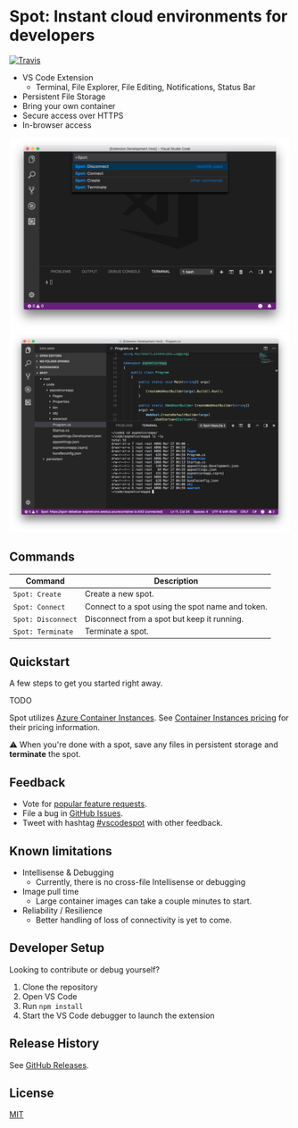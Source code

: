 # Spot: Instant cloud environments for developers

[![Travis](https://travis-ci.com/derekbekoe/vscode-spot.svg?token=ng6izydYD2zkXPDRE5DP&branch=dev)](https://travis-ci.com/derekbekoe/vscode-spot)

- VS Code Extension
    - Terminal, File Explorer, File Editing, Notifications, Status Bar
- Persistent File Storage
- Bring your own container
- Secure access over HTTPS
- In-browser access

![Spot VS Code extension commands](doc/assets/spot_screenshot1.png "Spot VS Code extension commands")
![Connected to spot](doc/assets/spot_screenshot2.png "Connected to spot")


## Commands

| Command | Description |
| --- |---|
| `Spot: Create`     | Create a new spot.
| `Spot: Connect`    | Connect to a spot using the spot name and token.
| `Spot: Disconnect` | Disconnect from a spot but keep it running.
| `Spot: Terminate`  | Terminate a spot.


## Quickstart

A few steps to get you started right away.

TODO

Spot utilizes [Azure Container Instances](https://azure.microsoft.com/en-us/services/container-instances/). See [Container Instances pricing](https://azure.microsoft.com/en-us/pricing/details/container-instances/) for their pricing information.

:warning: When you're done with a spot, save any files in persistent storage and **terminate** the spot.


## Feedback

* Vote for [popular feature requests](https://github.com/derekbekoe/vscode-spot/issues?q=is%3Aopen+is%3Aissue+label%3Aenhancement+sort%3Areactions-%2B1-desc).
* File a bug in [GitHub Issues](https://github.com/derekbekoe/vscode-spot/issues).
* Tweet with hashtag [#vscodespot](https://twitter.com/search?q=vscodespot) with other feedback.


## Known limitations

- Intellisense & Debugging
    - Currently, there is no cross-file Intellisense or debugging
- Image pull time
    - Large container images can take a couple minutes to start.
- Reliability / Resilience
    - Better handling of loss of connectivity is yet to come.


## Developer Setup

Looking to contribute or debug yourself?

1. Clone the repository
2. Open VS Code
3. Run `npm install`
4. Start the VS Code debugger to launch the extension


## Release History

See [GitHub Releases](https://github.com/derekbekoe/vscode-spot/releases).


## License
[MIT](LICENSE.md)
